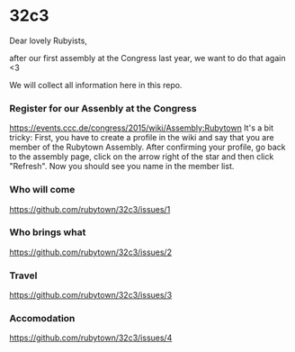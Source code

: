 # 32c3

Dear lovely Rubyists,

after our first assembly at the Congress last year, we want to do that again <3

We will collect all information here in this repo.

### Register for our Assenbly at the Congress
https://events.ccc.de/congress/2015/wiki/Assembly:Rubytown
It's a bit tricky: 
First, you have to create a profile in the wiki and say that you are member of the Rubytown Assembly.
After confirming your profile, go back to the assembly page, click on the arrow right of the star and then click "Refresh". Now you should see you name in the member list.

### Who will come
https://github.com/rubytown/32c3/issues/1

### Who brings what
https://github.com/rubytown/32c3/issues/2

### Travel
https://github.com/rubytown/32c3/issues/3

### Accomodation
https://github.com/rubytown/32c3/issues/4
